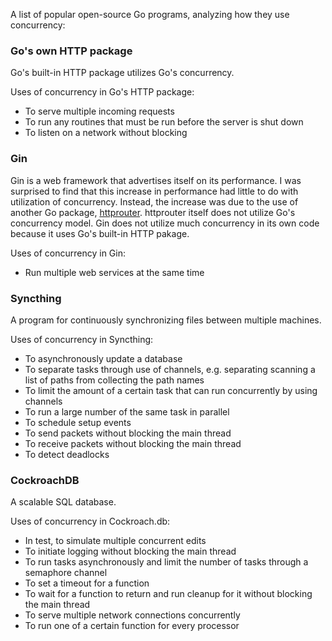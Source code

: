 A list of popular open-source Go programs, analyzing how they use concurrency:

### Go's own HTTP package

Go's built-in HTTP package utilizes Go's concurrency.

Uses of concurrency in Go's HTTP package:

* To serve multiple incoming requests
* To run any routines that must be run before the server is shut down
* To listen on a network without blocking


### Gin

Gin is a web framework that advertises itself on its performance.
I was surprised to find that this increase in performance had little to do with utilization of concurrency.
Instead, the increase was due to the use of another Go package, [httprouter](https://github.com/julienschmidt/httprouter).
httprouter itself does not utilize Go's concurrency model.
Gin does not utilize much concurrency in its own code because it uses Go's built-in HTTP pakage.

Uses of concurrency in Gin:

* Run multiple web services at the same time

### Syncthing

A program for continuously synchronizing files between multiple machines.

Uses of concurrency in Syncthing:

* To asynchronously update a database
* To separate tasks through use of channels, e.g. separating scanning a list of paths from collecting the path names
* To limit the amount of a certain task that can run concurrently by using channels
* To run a large number of the same task in parallel
* To schedule setup events
* To send packets without blocking the main thread
* To receive packets without blocking the main thread
* To detect deadlocks

### CockroachDB

A scalable SQL database.

Uses of concurrency in Cockroach.db:

* In test, to simulate multiple concurrent edits
* To initiate logging without blocking the main thread
* To run tasks asynchronously and limit the number of tasks through a semaphore channel
* To set a timeout for a function
* To wait for a function to return and run cleanup for it without blocking the main thread
* To serve multiple network connections concurrently
* To run one of a certain function for every processor
